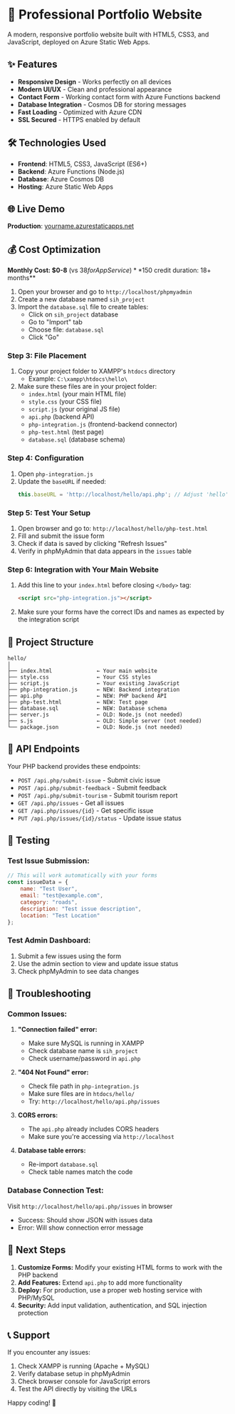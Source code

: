 # 🚀 Professional Portfolio Website

A modern, responsive portfolio website built with HTML5, CSS3, and JavaScript, deployed on Azure Static Web Apps.

## ✨ Features

- **Responsive Design** - Works perfectly on all devices
- **Modern UI/UX** - Clean and professional appearance  
- **Contact Form** - Working contact form with Azure Functions backend
- **Database Integration** - Cosmos DB for storing messages
- **Fast Loading** - Optimized with Azure CDN
- **SSL Secured** - HTTPS enabled by default

## 🛠️ Technologies Used

- **Frontend**: HTML5, CSS3, JavaScript (ES6+)
- **Backend**: Azure Functions (Node.js)
- **Database**: Azure Cosmos DB
- **Hosting**: Azure Static Web Apps

## 🌐 Live Demo

**Production**: [yourname.azurestaticapps.net](https://yourname.azurestaticapps.net)

## 💰 Cost Optimization

**Monthly Cost: $0-8** (vs $38 for App Service)
**150$ credit duration: 18+ months**
1. Open your browser and go to `http://localhost/phpmyadmin`
2. Create a new database named `sih_project`
3. Import the `database.sql` file to create tables:
   - Click on `sih_project` database
   - Go to "Import" tab
   - Choose file: `database.sql`
   - Click "Go"

### Step 3: File Placement
1. Copy your project folder to XAMPP's `htdocs` directory
   - Example: `C:\xampp\htdocs\hello\`
2. Make sure these files are in your project folder:
   - `index.html` (your main HTML file)
   - `style.css` (your CSS file)
   - `script.js` (your original JS file)
   - `api.php` (backend API)
   - `php-integration.js` (frontend-backend connector)
   - `php-test.html` (test page)
   - `database.sql` (database schema)

### Step 4: Configuration
1. Open `php-integration.js`
2. Update the `baseURL` if needed:
   ```javascript
   this.baseURL = 'http://localhost/hello/api.php'; // Adjust 'hello' to your folder name
   ```

### Step 5: Test Your Setup
1. Open browser and go to: `http://localhost/hello/php-test.html`
2. Fill and submit the issue form
3. Check if data is saved by clicking "Refresh Issues"
4. Verify in phpMyAdmin that data appears in the `issues` table

### Step 6: Integration with Your Main Website
1. Add this line to your `index.html` before closing `</body>` tag:
   ```html
   <script src="php-integration.js"></script>
   ```
2. Make sure your forms have the correct IDs and names as expected by the integration script

## 📁 Project Structure
```
hello/
│
├── index.html              ← Your main website
├── style.css               ← Your CSS styles
├── script.js               ← Your existing JavaScript
├── php-integration.js      ← NEW: Backend integration
├── api.php                 ← NEW: PHP backend API
├── php-test.html           ← NEW: Test page
├── database.sql            ← NEW: Database schema
├── server.js               ← OLD: Node.js (not needed)
├── s.js                    ← OLD: Simple server (not needed)
└── package.json            ← OLD: Node.js (not needed)
```

## 🔗 API Endpoints

Your PHP backend provides these endpoints:

- `POST /api.php/submit-issue` - Submit civic issue
- `POST /api.php/submit-feedback` - Submit feedback
- `POST /api.php/submit-tourism` - Submit tourism report
- `GET /api.php/issues` - Get all issues
- `GET /api.php/issues/{id}` - Get specific issue
- `PUT /api.php/issues/{id}/status` - Update issue status

## 🧪 Testing

### Test Issue Submission:
```javascript
// This will work automatically with your forms
const issueData = {
    name: "Test User",
    email: "test@example.com",
    category: "roads",
    description: "Test issue description",
    location: "Test Location"
};
```

### Test Admin Dashboard:
1. Submit a few issues using the form
2. Use the admin section to view and update issue status
3. Check phpMyAdmin to see data changes

## 🔧 Troubleshooting

### Common Issues:

1. **"Connection failed" error:**
   - Make sure MySQL is running in XAMPP
   - Check database name is `sih_project`
   - Check username/password in `api.php`

2. **"404 Not Found" error:**
   - Check file path in `php-integration.js`
   - Make sure files are in `htdocs/hello/`
   - Try: `http://localhost/hello/api.php/issues`

3. **CORS errors:**
   - The `api.php` already includes CORS headers
   - Make sure you're accessing via `http://localhost`

4. **Database table errors:**
   - Re-import `database.sql`
   - Check table names match the code

### Database Connection Test:
Visit `http://localhost/hello/api.php/issues` in browser
- Success: Should show JSON with issues data
- Error: Will show connection error message

## 🎯 Next Steps

1. **Customize Forms:** Modify your existing HTML forms to work with the PHP backend
2. **Add Features:** Extend `api.php` to add more functionality
3. **Deploy:** For production, use a proper web hosting service with PHP/MySQL
4. **Security:** Add input validation, authentication, and SQL injection protection

## 📞 Support

If you encounter any issues:
1. Check XAMPP is running (Apache + MySQL)
2. Verify database setup in phpMyAdmin
3. Check browser console for JavaScript errors
4. Test the API directly by visiting the URLs

Happy coding! 🚀